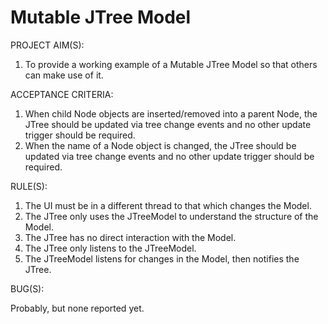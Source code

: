 Mutable JTree Model
===================

PROJECT AIM(S):

1. To provide a working example of a Mutable JTree Model so that others can make use of it.

ACCEPTANCE CRITERIA:

1. When child Node objects are inserted/removed into a parent Node, the JTree should be updated via tree change events and no other update trigger should be required.
2. When the name of a Node object is changed, the JTree should be updated via tree change events and no other update trigger should be required.

RULE(S):

1. The UI must be in a different thread to that which changes the Model.
2. The JTree only uses the JTreeModel to understand the structure of the Model.
3. The JTree has no direct interaction with the Model.
4. The JTree only listens to the JTreeModel.
5. The JTreeModel listens for changes in the Model, then notifies the JTree.

BUG(S):

Probably, but none reported yet.
